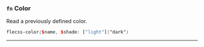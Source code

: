 ### `fn` <span>Color</span>

Read a previously defined color.

``` scss
flecss-color($name, $shade: ["light"]|"dark")
```

---